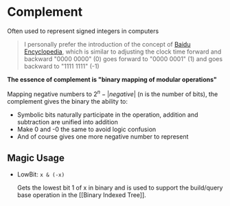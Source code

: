 # Complement

Often used to represent signed integers in computers

> I personally prefer the introduction of the concept of [Baidu Encyclopedia](https://baike.baidu.com/item/%E8%A1%A5%E7%A0%81/6854613), which is similar to adjusting the clock time forward and backward
> "0000 0000" (0) goes forward to "0000 0001" (1) and goes backward to "1111 1111" (-1)

**The essence of complement is "binary mapping of modular operations"**

Mapping negative numbers to $2^n - | negative |$ (n is the number of bits),
the complement gives the binary the ability to:

- Symbolic bits naturally participate in the operation,
  addition and subtraction are unified into addition
- Make 0 and -0 the same to avoid logic confusion
- And of course gives one more negative number to represent

## Magic Usage

- LowBit: `x & (-x)`

  Gets the lowest bit 1 of x in binary and is used to support the build/query base operation in the [[Binary Indexed Tree]].